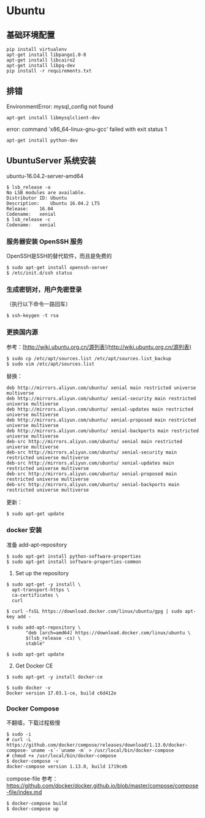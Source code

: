 # Ubuntu

## 基础环境配置
```
pip install virtualenv
apt-get install libpango1.0-0
apt-get install libcairo2
apt-get install libpq-dev
pip install -r requirements.txt
```

## 排错
EnvironmentError: mysql_config not found
```
apt-get install libmysqlclient-dev
```

error: command 'x86_64-linux-gnu-gcc' failed with exit status 1
```
apt-get install python-dev
```

## UbuntuServer 系统安装
ubuntu-16.04.2-server-amd64
```
$ lsb_release -a
No LSB modules are available.
Distributor ID:	Ubuntu
Description:	Ubuntu 16.04.2 LTS
Release:	16.04
Codename:	xenial
$ lsb_release -c
Codename:	xenial
```

### 服务器安装 OpenSSH 服务
OpenSSH是SSH的替代软件，而且是免费的
```
$ sudo apt-get install openssh-server
$ /etc/init.d/ssh status
```

### 生成密钥对，用户免密登录
（执行以下命令一路回车）
```
$ ssh-keygen -t rsa
```

### 更换国内源
参考：[http://wiki.ubuntu.org.cn/源列表](http://wiki.ubuntu.org.cn/源列表)

```
$ sudo cp /etc/apt/sources.list /etc/apt/sources.list_backup
$ sudo vim /etc/apt/sources.list
```
替换：
```
deb http://mirrors.aliyun.com/ubuntu/ xenial main restricted universe multiverse
deb http://mirrors.aliyun.com/ubuntu/ xenial-security main restricted universe multiverse
deb http://mirrors.aliyun.com/ubuntu/ xenial-updates main restricted universe multiverse
deb http://mirrors.aliyun.com/ubuntu/ xenial-proposed main restricted universe multiverse
deb http://mirrors.aliyun.com/ubuntu/ xenial-backports main restricted universe multiverse
deb-src http://mirrors.aliyun.com/ubuntu/ xenial main restricted universe multiverse
deb-src http://mirrors.aliyun.com/ubuntu/ xenial-security main restricted universe multiverse
deb-src http://mirrors.aliyun.com/ubuntu/ xenial-updates main restricted universe multiverse
deb-src http://mirrors.aliyun.com/ubuntu/ xenial-proposed main restricted universe multiverse
deb-src http://mirrors.aliyun.com/ubuntu/ xenial-backports main restricted universe multiverse
```
更新：
```
$ sudo apt-get update
```

### docker 安装

准备 add-apt-repository
```
$ sudo apt-get install python-software-properties
$ sudo apt-get install software-properties-common
```

1. Set up the repository
```
$ sudo apt-get -y install \
  apt-transport-https \
  ca-certificates \
  curl

$ curl -fsSL https://download.docker.com/linux/ubuntu/gpg | sudo apt-key add -

$ sudo add-apt-repository \
       "deb [arch=amd64] https://download.docker.com/linux/ubuntu \
       $(lsb_release -cs) \
       stable"

$ sudo apt-get update
```

2. Get Docker CE
```
$ sudo apt-get -y install docker-ce
```

```
$ sudo docker -v
Docker version 17.03.1-ce, build c6d412e
```


### Docker Compose

不翻墙，下载过程极慢
```
$ sudo -i
# curl -L https://github.com/docker/compose/releases/download/1.13.0/docker-compose-`uname -s`-`uname -m` > /usr/local/bin/docker-compose
# chmod +x /usr/local/bin/docker-compose
$ docker-compose -v
docker-compose version 1.13.0, build 1719ceb
```

compose-file 参考：
https://github.com/docker/docker.github.io/blob/master/compose/compose-file/index.md

```
$ docker-compose build
$ docker-compose up
```
